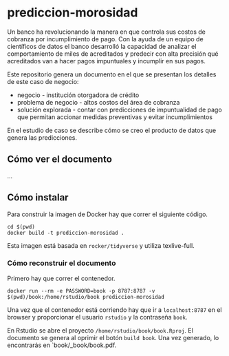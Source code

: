 # prediccion-morosidad

Un banco ha revolucionando la manera en que controla sus costos de cobranza por incumplimiento de pago. Con la ayuda de un equipo de científicos de datos el banco desarrolló la capacidad de analizar el comportamiento de miles de acreditados y predecir con alta precisión qué acreditados van a hacer pagos impuntuales y incumplir en sus pagos. 

Este repositorio genera un documento en el que se presentan los detalles de este caso de negocio:

* negocio - institución otorgadora de crédito
* problema de negocio - altos costos del área de cobranza
* solución explorada - contar con predicciones de impuntualidad de pago que permitan accionar medidas preventivas y evitar incumplimientos

En el estudio de caso se describe cómo se creo el producto de datos que genera las predicciones.

## Cómo ver el documento

...

## Cómo instalar

Para construir la imagen de Docker hay que correr el siguiente código.

```
cd $(pwd)
docker build -t prediccion-morosidad .
```

Esta imagen está basada en `rocker/tidyverse` y utiliza texlive-full.

### Cómo reconstruir el documento

Primero hay que correr el contenedor.

```
docker run --rm -e PASSWORD=book -p 8787:8787 -v $(pwd)/book:/home/rstudio/book prediccion-morosidad
```

Una vez que el contenedor está corriendo hay que ir a `localhost:8787` en el browser y proporcionar el usuario `rstudio` y la contraseña `book`. 

En Rstudio se abre el proyecto `/home/rstudio/book/book.Rproj`. El documento se genera al oprimir el botón `build book`. Una vez generado, lo encontrarás en `book/_book/book.pdf.
